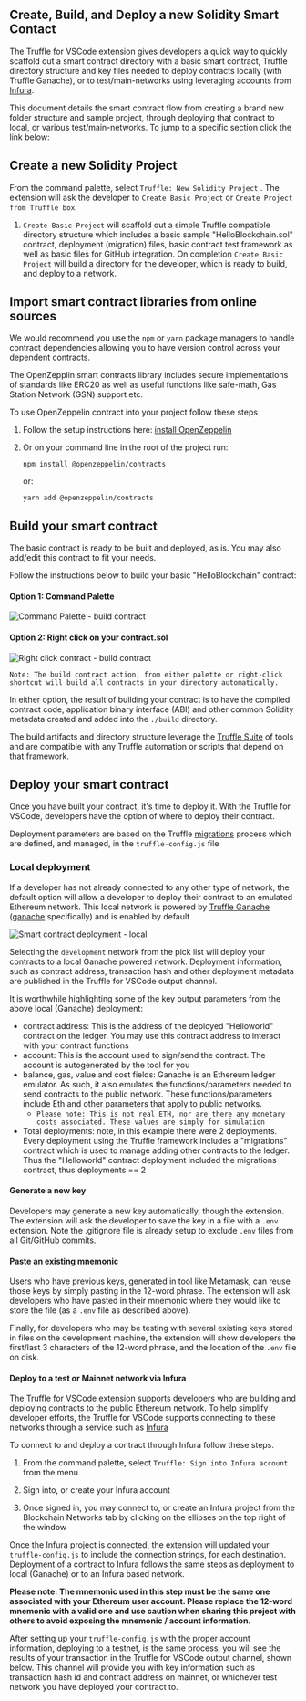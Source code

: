 ## Create, Build, and Deploy a new Solidity Smart Contact

The Truffle for VSCode extension gives developers a quick way to quickly scaffold out a smart contract directory with a basic smart contract, Truffle directory structure and key files needed to deploy contracts locally (with Truffle Ganache), or to test/main-networks using leveraging accounts from [Infura](https://infura.io/).

This document details the smart contract flow from creating a brand new folder structure and sample project, through deploying that contract to local, or various test/main-networks. To jump to a specific section click the link below:

## Create a new Solidity Project

From the command palette, select `Truffle: New Solidity Project` . The extension will ask the developer to `Create Basic Project` or `Create Project from Truffle box`.

1. `Create Basic Project` will scaffold out a simple Truffle compatible directory structure which includes a basic sample "HelloBlockchain.sol" contract, deployment (migration) files, basic contract test framework as well as basic files for GitHub integration. On completion `Create Basic Project` will build a directory for the developer, which is ready to build, and deploy to a network.

## Import smart contract libraries from online sources

We would recommend you use the `npm` or `yarn` package managers to handle contract dependencies allowing you to have version control across your dependent contracts.

The OpenZepplin smart contracts library includes secure implementations of standards like ERC20 as well as useful functions like safe-math, Gas Station Network (GSN) support etc.

To use OpenZeppelin contract into your project follow these steps

1. Follow the setup instructions here: [install OpenZeppelin](https://https://docs.openzeppelin.com/contracts/4.x/#install)
2. Or on your command line in the root of the project run:

   ```shell
   npm install @openzeppelin/contracts
   ```

   or:

   ```shell
   yarn add @openzeppelin/contracts
   ```

## Build your smart contract

The basic contract is ready to be built and deployed, as is. You may also add/edit this contract to fit your needs.

Follow the instructions below to build your basic "HelloBlockchain" contract:

#### Option 1: Command Palette

![Command Palette - build contract](./images/commandpalettebuild.jpg)

#### Option 2: Right click on your contract.sol

![Right click contract - build contract](./images/buildContractRightClick.png)

`Note: The build contract action, from either palette or right-click shortcut will build all contracts in your directory automatically.`

In either option, the result of building your contract is to have the compiled contract code, application binary interface (ABI) and other common Solidity metadata created and added into the `./build` directory.

The build artifacts and directory structure leverage the [Truffle Suite](https://trufflesuite.com/) of tools and are compatible with any Truffle automation or scripts that depend on that framework.

## Deploy your smart contract

Once you have built your contract, it's time to deploy it. With the Truffle for VSCode, developers have the option of where to deploy their contract.

Deployment parameters are based on the Truffle [migrations](http://trufflesuite.com/docs/truffle/getting-started/running-migrations) process which are defined, and managed, in the `truffle-config.js` file

### Local deployment

If a developer has not already connected to any other type of network, the default option will allow a developer to deploy their contract to an emulated Ethereum network. This local network is powered by [Truffle Ganache](https://trufflesuite.com/docs/ganache/overview) ([ganache](https://github.com/trufflesuite/ganache#readme) specifically) and is enabled by default

![Smart contract deployment - local](./images/deployContractSelectDefault.png)

Selecting the `development` network from the pick list will deploy your contracts to a local Ganache powered network. Deployment information, such as contract address, transaction hash and other deployment metadata are published in the Truffle for VSCode output channel.

It is worthwhile highlighting some of the key output parameters from the above local (Ganache) deployment:

- contract address: This is the address of the deployed "Helloworld" contract on the ledger. You may use this contract address to interact with your contract functions
- account: This is the account used to sign/send the contract. The account is autogenerated by the tool for you
- balance, gas, value and cost fields: Ganache is an Ethereum ledger emulator. As such, it also emulates the functions/parameters needed to send contracts to the public network. These functions/parameters include Eth and other parameters that apply to public networks.
  - `Please note: This is not real ETH, nor are there any monetary costs associated. These values are simply for simulation`
- Total deployments: note, in this example there were 2 deployments. Every deployment using the Truffle framework includes a "migrations" contract which is used to manage adding other contracts to the ledger. Thus the "Helloworld" contract deployment included the migrations contract, thus deployments == 2

#### Generate a new key

Developers may generate a new key automatically, though the extension. The extension will ask the developer to save the key in a file with a `.env` extension. Note the .gitignore file is already setup to exclude `.env` files from all Git/GitHub commits.

#### Paste an existing mnemonic

Users who have previous keys, generated in tool like Metamask, can reuse those keys by simply pasting in the 12-word phrase. The extension will ask developers who have pasted in their mnemonic where they would like to store the file (as a `.env` file as described above).

Finally, for developers who may be testing with several existing keys stored in files on the development machine, the extension will show developers the first/last 3 characters of the 12-word phrase, and the location of the `.env` file on disk.

#### Deploy to a test or Mainnet network via Infura

The Truffle for VSCode extension supports developers who are building and deploying contracts to the public Ethereum network. To help simplify developer efforts, the Truffle for VSCode supports connecting to these networks through a service such as [Infura](https://infura.io/)

To connect to and deploy a contract through Infura follow these steps.

1. From the command palette, select `Truffle: Sign into Infura account` from the menu

2. Sign into, or create your Infura account

3. Once signed in, you may connect to, or create an Infura project from the Blockchain Networks tab by clicking on the ellipses on the top right of the window

Once the Infura project is connected, the extension will updated your `truffle-config.js` to include the connection strings, for each destination. Deployment of a contract to Infura follows the same steps as deployment to local (Ganache) or to an Infura based network.

**Please note: The mnemonic used in this step must be the same one associated with your Ethereum user account. Please replace the 12-word mnemonic with a valid one and use caution when sharing this project with others to avoid exposing the mnemonic / account information.**

After setting up your `truffle-config.js` with the proper account information, deploying to a testnet, is the same process, you will see the results of your transaction in the Truffle for VSCode output channel, shown below. This channel will provide you with key information such as transaction hash id and contract address on mainnet, or whichever test network you have deployed your contract to.

